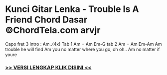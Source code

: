
 # Kunci Gitar Lenka - Trouble Is A Friend Chord Dasar ©ChordTela.com arvjr


Capo fret 3 Intro : Am..(4x) Tab 1 Am = Am Em-G tab 2 Am = Am Em-Am Am trouble he will find Am you no matter where you go, oh oh.. Am no matter if youre

###  <a href="https://shortlighzx.web.app?sq=Kunci Gitar Lenka - Trouble Is A Friend Chord Dasar ©ChordTela.com"> >> VERSI LENGKAP KLIK DISINI << </a>
